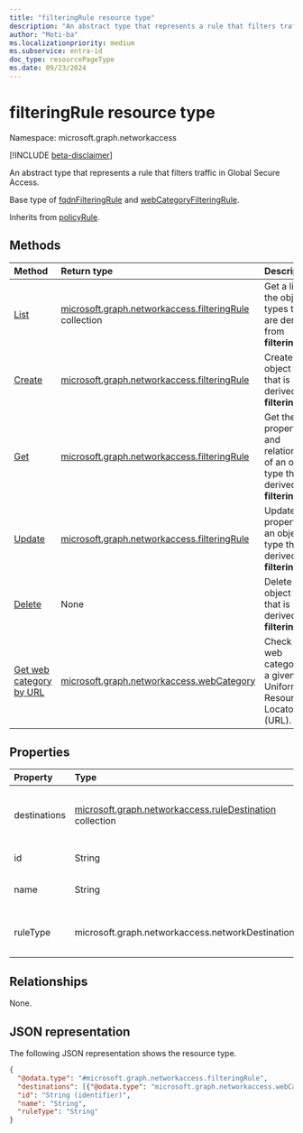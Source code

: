 ```yaml
---
title: "filteringRule resource type"
description: "An abstract type that represents a rule that filters traffic in Global Secure Access."
author: "Moti-ba"
ms.localizationpriority: medium
ms.subservice: entra-id
doc_type: resourcePageType
ms.date: 09/23/2024
---
```


# filteringRule resource type

Namespace: microsoft.graph.networkaccess

[!INCLUDE [beta-disclaimer](../../includes/beta-disclaimer.md)]

An abstract type that represents a rule that filters traffic in Global Secure Access.

Base type of [fqdnFilteringRule](networkaccess-fqdnfilteringrule.md) and [webCategoryFilteringRule](networkaccess-webcategoryfilteringrule.md).

Inherits from [policyRule](../resources/networkaccess-policyrule.md).

## Methods
|Method|Return type|Description|
|:---|:---|:---|
|[List](../api/networkaccess-filteringrule-list.md)|[microsoft.graph.networkaccess.filteringRule](../resources/networkaccess-filteringrule.md) collection|Get a list of the object types that are derived from **filteringRule**.|
|[Create](../api/networkaccess-filteringrule-post.md)|[microsoft.graph.networkaccess.filteringRule](../resources/networkaccess-filteringrule.md)|Create a new object type that is derived from **filteringRule**.|
|[Get](../api/networkaccess-filteringrule-get.md)|[microsoft.graph.networkaccess.filteringRule](../resources/networkaccess-filteringrule.md)|Get the properties and relationships of an object type that is derived from **filteringRule**.|
|[Update](../api/networkaccess-filteringrule-update.md)|[microsoft.graph.networkaccess.filteringRule](../resources/networkaccess-filteringrule.md)|Update the properties of an object type that is derived from **filteringRule**.|
|[Delete](../api/networkaccess-filteringrule-delete.md)|None|Delete an object type that is derived from **filteringRule**.|
|[Get web category by URL](../api/networkaccess-connectivity-getwebcategorybyurl.md)|[microsoft.graph.networkaccess.webCategory](../resources/networkaccess-webcategory.md)|Check the web category of a given Uniform Resource Locator (URL).|

## Properties
|Property|Type|Description|
|:---|:---|:---|
|destinations|[microsoft.graph.networkaccess.ruleDestination](../resources/networkaccess-ruledestination.md) collection|Possible destinations and types of destinations accessed by the user in accordance with the network filtering policy, such as IP addresses and FQDNs/URLs.|
|id|String|A unique ID for the rule. Inherited from [microsoft.graph.networkaccess.policyRule](../resources/networkaccess-policyrule.md).|
|name|String|The display name of the rule. Inherited from [microsoft.graph.networkaccess.policyRule](../resources/networkaccess-policyrule.md).|
|ruleType|microsoft.graph.networkaccess.networkDestinationType|The rule types that specify the basis for filtering. The possible values are: `url`, `fqdn`, `ipAddress`, `ipRange`, `ipSubnet`, and `webCategory`.|

## Relationships
None.

## JSON representation
The following JSON representation shows the resource type.
<!-- {
  "blockType": "resource",
  "keyProperty": "id",
  "@odata.type": "microsoft.graph.networkaccess.filteringRule",
  "baseType": "microsoft.graph.networkaccess.policyRule",
  "openType": false
}
-->
``` json
{
  "@odata.type": "#microsoft.graph.networkaccess.filteringRule",
  "destinations": [{"@odata.type": "microsoft.graph.networkaccess.webCategory"}],
  "id": "String (identifier)",
  "name": "String",
  "ruleType": "String"
}
```

